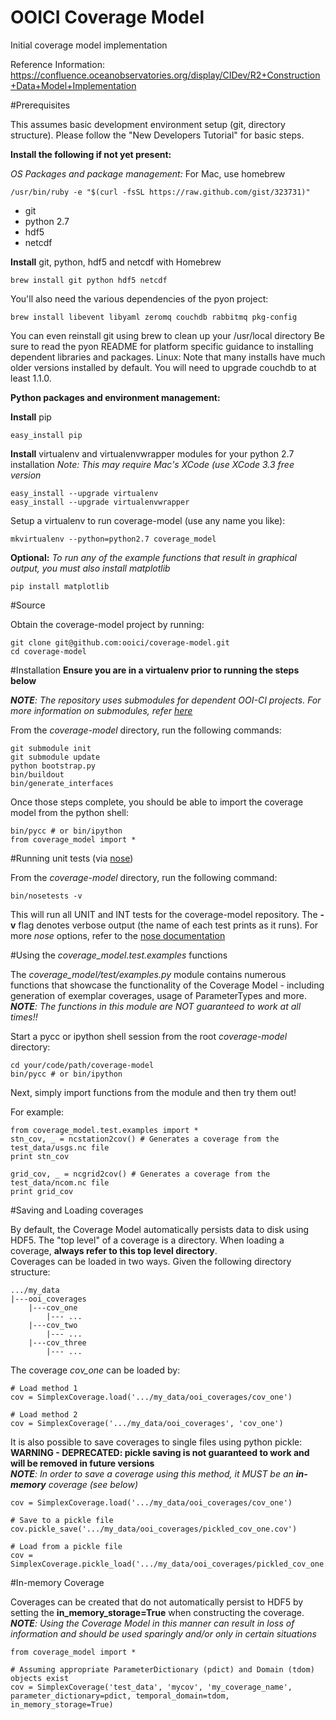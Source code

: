 OOICI Coverage Model
==============

Initial coverage model implementation

Reference Information: https://confluence.oceanobservatories.org/display/CIDev/R2+Construction+Data+Model+Implementation


#Prerequisites

This assumes basic development environment setup (git, directory structure). Please follow the
"New Developers Tutorial" for basic steps.


**Install the following if not yet present:**

*OS Packages and package management:*
For Mac, use homebrew

    /usr/bin/ruby -e "$(curl -fsSL https://raw.github.com/gist/323731)"

  * git
  * python 2.7
  * hdf5
  * netcdf


**Install** git, python, hdf5 and netcdf with Homebrew
    
    brew install git python hdf5 netcdf
    
You'll also need the various dependencies of the pyon project:

    brew install libevent libyaml zeromq couchdb rabbitmq pkg-config

You can even reinstall git using brew to clean up your /usr/local directory
Be sure to read the pyon README for platform specific guidance to installing
dependent libraries and packages.
Linux: Note that many installs have much older versions installed by default.
You will need to upgrade couchdb to at least 1.1.0.

**Python packages and environment management:**

**Install** pip

    easy_install pip

**Install** virtualenv and virtualenvwrapper modules for your python 2.7 installation
*Note: This may require Mac's XCode (use XCode 3.3 free version*

    easy_install --upgrade virtualenv
    easy_install --upgrade virtualenvwrapper


Setup a virtualenv to run coverage-model (use any name you like):

    mkvirtualenv --python=python2.7 coverage_model

**Optional:** *To run any of the example functions that result in graphical output, you must also install matplotlib*

    pip install matplotlib

#Source

Obtain the coverage-model project by running:  

    git clone git@github.com:ooici/coverage-model.git
    cd coverage-model

#Installation
**Ensure you are in a virtualenv prior to running the steps below**

***NOTE**: The repository uses submodules for dependent OOI-CI projects.  For more information on submodules, refer [here](http://git-scm.com/book/en/Git-Tools-Submodules)*

From the *coverage-model* directory, run the following commands:

    git submodule init
    git submodule update
    python bootstrap.py
    bin/buildout
    bin/generate_interfaces

Once those steps complete, you should be able to import the coverage model from the python shell:

    bin/pycc # or bin/ipython
    from coverage_model import *

#Running unit tests (via [nose](https://nose.readthedocs.org/en/latest/))

From the *coverage-model* directory, run the following command:

    bin/nosetests -v

This will run all UNIT and INT tests for the coverage-model repository.  The **-v** flag denotes verbose output (the name of each test prints as it runs).  For more *nose* options, refer to the [nose documentation](https://nose.readthedocs.org/en/latest/man.html)

#Using the *coverage_model.test.examples* functions

The *coverage_model/test/examples.py* module contains numerous functions that showcase the functionality of the Coverage Model - including generation of exemplar coverages, usage of ParameterTypes and more.  
***NOTE**:  The functions in this module are NOT guaranteed to work at all times!!*

Start a pycc or ipython shell session from the root *coverage-model* directory:

    cd your/code/path/coverage-model
    bin/pycc # or bin/ipython

Next, simply import functions from the module and then try them out!

For example:

    from coverage_model.test.examples import *
    stn_cov, _ = ncstation2cov() # Generates a coverage from the test_data/usgs.nc file
    print stn_cov
   
    grid_cov, _ = ncgrid2cov() # Generates a coverage from the test_data/ncom.nc file
    print grid_cov
    
#Saving and Loading coverages

By default, the Coverage Model automatically persists data to disk using HDF5.  The "top level" of a coverage is a directory.  When loading a coverage, **always refer to this top level directory**.  
Coverages can be loaded in two ways.  Given the following directory structure:

    .../my_data
    |---ooi_coverages
        |---cov_one
            |--- ...
        |---cov_two
            |--- ...
        |---cov_three
            |--- ...

The coverage *cov_one* can be loaded by:    

    # Load method 1
    cov = SimplexCoverage.load('.../my_data/ooi_coverages/cov_one')

    # Load method 2
    cov = SimplexCoverage('.../my_data/ooi_coverages', 'cov_one')

It is also possible to save coverages to single files using python pickle:  
**WARNING - DEPRECATED: pickle saving is not guaranteed to work and will be removed in future versions**  
***NOTE**: In order to save a coverage using this method, it MUST be an **in-memory** coverage (see below)*

    cov = SimplexCoverage.load('.../my_data/ooi_coverages/cov_one')

    # Save to a pickle file
    cov.pickle_save('.../my_data/ooi_coverages/pickled_cov_one.cov')

    # Load from a pickle file
    cov = SimplexCoverage.pickle_load('.../my_data/ooi_coverages/pickled_cov_one.cov')


#In-memory Coverage

Coverages can be created that do not automatically persist to HDF5 by setting the **in\_memory\_storage=True** when constructing the coverage.  
***NOTE**: Using the Coverage Model in this manner can result in loss of information and should be used sparingly and/or only in certain situations*

    from coverage_model import *
    
    # Assuming appropriate ParameterDictionary (pdict) and Domain (tdom) objects exist
    cov = SimplexCoverage('test_data', 'mycov', 'my_coverage_name', parameter_dictionary=pdict, temporal_domain=tdom, in_memory_storage=True)
